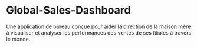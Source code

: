 # Global-Sales-Dashboard
Une application de bureau conçue pour aider la direction de la maison mère à visualiser et analyser les performances des ventes de ses filiales à travers le monde.
